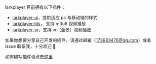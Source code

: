 larkplayer 目前拥有以下插件：

* [larkplayer-ui](https://github.com/dblate/larkplayer-ui)，提供适应 pc 与移动端的样式
* [larkplayer-hls](https://github.com/dblate/larkplayer-hls)， 支持 m3u8 视频播放
* [larkplayer-vr](https://github.com/dblate/larkplayer-vr)，支持 vr（全景）视频播放

如果你想要分享自己开发的插件，请通过邮箱（173983476@qq.com）或者 issue 联系我，十分欢迎 👏 

如何编写插件请点击[这里](./readme.md)
